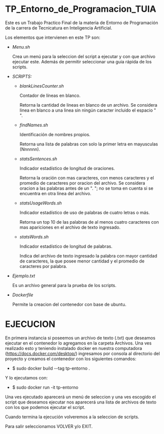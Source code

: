 # TP_Entorno_de_Programacion_TUIA

  Este es un Trabajo Practico Final de la materia de Entorno de 
  Programación de la carrera de Tecnicatura en Inteligencia Artificial.

  Los elementos que intervienen en este TP son:
  
- *Menu.sh*

  Crea un menú para la seleccion del script a ejecutar y con que archivo
  ejecutar este. Además de permitir seleccionar una guia rápida de los scripts.
  
  
- *SCRIPTS:*
	- *blankLinesCounter.sh*

		Contador de líneas en blanco.
  
   	 	Retorna la cantidad de lineas en blanco de un archivo. 
		Se considera linea en blanco a una linea sin ningún
		caracter incluido el espacio " ".
  
  
	- *findNames.sh*

		Identificación de nombres propios.

	 	Retorna una lista de palabras con solo la primer letra
		en mayusculas (Nnnnnn). 
    

	- *statsSentences.sh*

		Indicador estadístico de longitud de oraciones.

		Retorna la oración con mas caracteres, con menos 
		caracteres y el promedio de caracteres por oracion del
		archivo. Se considera oracion a las palabras antes de 
		un ". "; no se toma en cuenta si se encuentra en otra
		línea del archivo.


	- *statsUsageWords.sh*

		Indicador estadístico de uso de palabras de cuatro 
		letras o más.

		Retorna un top 10 de las palabras de al menos cuatro 
		caracteres con mas apariciones en el archivo de texto 
		ingresado.


	- *statsWords.sh*

		Indicador estadístico de longitud de palabras.

		Indica del archivo de texto ingresado la palabra con 
		mayor cantidad de caracteres, la que posee menor
		cantidad y el promedio de caracteres por palabra.


- *Ejemplo.txt*

  Es un archivo general para la prueba de los scripts.
  
  
- *Dockerfile*

  Permite la creacion del contenedor con base de ubuntu.
  

# EJECUCION

En primera instancia si poseemos un archivo de texto (.txt) que deseamos
ejecutar en el contenedor lo agregamos en la carpeta Archivos. Una ves 
realizado esto y teniendo  instalado docker en nuestra computadora 
(https://docs.docker.com/desktop/) ingresamos por consola al directorio 
del proyecto y creamos el contenedor con los siguientes comandos:

- $ sudo docker build --tag tp-entorno .

Y lo ejecutamos con:

- $ sudo docker run -it tp-entorno

Una ves ejecutado aparecerá un menú de seleccion y una ves escogido el 
script que deseamos ejecutar nos aparecerá una lista de archivos de
texto con los que podemos ejecutar el script.

Cuando termina la ejecución volveremos a la seleccion de scripts.

Para salir seleccionamos VOLVER y/o EXIT.
